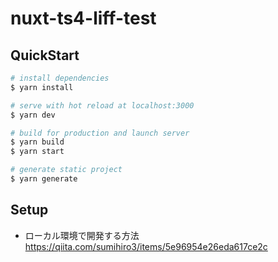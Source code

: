 # nuxt-ts4-liff-test

## QuickStart

```bash
# install dependencies
$ yarn install

# serve with hot reload at localhost:3000
$ yarn dev

# build for production and launch server
$ yarn build
$ yarn start

# generate static project
$ yarn generate
```

## Setup
- ローカル環境で開発する方法
https://qiita.com/sumihiro3/items/5e96954e26eda617ce2c